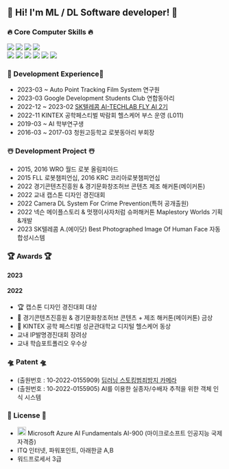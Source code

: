 ## :construction_worker: Hi! I'm ML / DL Software developer! :construction_worker:
<!--   
[![Top Langs](https://github-readme-stats.vercel.app/api/top-langs/?username=carrier1269&hide=XML,Rich%20Text%20Format&theme=discord_old_blurple&layout=compact&langs_count=8)](https://github.com/anuraghazra/github-readme-stats) -->
### :fire: Core Computer Skills :fire: 

<img src="https://img.shields.io/badge/Python3-3776AB?style=flat&logo=Python&logoColor=white"/></a>
<img src="https://img.shields.io/badge/Tensorflow-FF6F00?style=flat&logo=TensorFlow&logoColor=white"/></a>
<img src="https://img.shields.io/badge/ScikitLearn-F7931E?style=flat&logo=scikit-learn&logoColor=white"/></a>
<img src="https://img.shields.io/badge/Flask-000000?style=flat&logo=Flask&logoColor=white"/></a>  
<img src="https://img.shields.io/badge/Catia V5 R20-005386?style=flat&logo=Dassault Systèmes&logoColor=white"/></a> 
<img src="https://img.shields.io/badge/NVIDIA Jetson-76B900?style=flat&logo=NVIDIA&logoColor=white"/></a> 
<img src="https://img.shields.io/badge/Ubuntu-E95420?style=flat&logo=Ubuntu&logoColor=white"/></a> 
<img src="https://img.shields.io/badge/Iot-00B0D8?style=flat&logo=Probot&logoColor=white"/></a>
<img src="https://img.shields.io/badge/Microsoft Azure-0078D4?style=flat&logo=Microsoft Azure&logoColor=white"/></a>
<img src="https://img.shields.io/badge/MySQL-4479A1?style=flat&logo=MySQL&logoColor=white"/></a>

### :rocket: Development Experience:rocket: 
-   2023-03 ~             Auto Point Tracking Film System 연구원 
-   2023-03               Google Development Students Club 연합동아리
-   2022-12 ~ 2023-02     [SK텔레콤 AI-TECHLAB FLY AI 2기](skttechacademy.com)
-   2022-11               KINTEX 공학페스티벌 박람회 헬스케어 부스 운영 (L011)
-   2019-03 ~             AI 학부연구생
-   2016-03 ~ 2017-03     청원고등학교 로봇동아리 부회장

### :snowman_with_snow: Development Project :snowman_with_snow: 
-   2015, 2016 WRO 월드 로봇 올림피아드
-   2015 FLL 로봇챔피언십, 2016 KRC 코리아로봇챔피언십
-   2022 경기콘텐츠진흥원 & 경기문화창조허브 콘텐츠 제조 해커톤(메이커톤)
-   2022 교내 캡스톤 디자인 경진대회
-   2022 Camera DL System For Crime Prevention(특허 공개출원)
-   2022 넥슨 메이플스토리 & 멋쟁이사자처럼 슈퍼해커톤 Maplestory Worlds 기획&개발
-   2023 SK텔레콤 A.(에이닷) Best Photographed Image Of Human Face 자동합성시스템

### 🏆 Awards 🏆
#### 2023
#### 2022
-   :trophy: 캡스톤 디자인 경진대회 대상
-   :1st_place_medal: 경기콘텐츠진흥원 & 경기문화창조허브 콘텐츠 + 제조 해커톤(메이커톤) 금상
-   :3rd_place_medal: KINTEX 공학 페스티벌 성균관대학교 디지털 헬스케어 동상 
-   교내 IP발명경진대회 장려상
-   교내 학습포트폴리오 우수상

### :flying_saucer: Patent :flying_saucer:
- (출원번호 : 10-2022-0155909) [딥러닝 스토킹범죄방지 카메라](https://doi.org/10.8080/1020220155909)
- (출원번호 : 10-2022-0155905) AI를 이용한 실종자/수배자 추적을 위한 객체 인식 시스템 

### :crystal_ball: License :crystal_ball:
- <img src="https://user-images.githubusercontent.com/58325946/215244321-3002313f-f77b-4eaa-93fa-00c671358149.png" width="20" height="20"> Microsoft Azure AI Fundamentals AI-900 (마이크로소프트 인공지능 국제자격증)
- ITQ 인터넷, 파워포인트, 아래한글 A,B
- 워드프로세서 3급



<!--
**carrier1269/carrier1269** is a ✨ _special_ ✨ repository because its `README.md` (this file) appears on your GitHub profile.

Here are some ideas to get you started:

- 🔭 I’m currently working on ...
- 🌱 I’m currently learning ...
- 👯 I’m looking to collaborate on ...
- 🤔 I’m looking for help with ...
- 💬 Ask me about ...
- 📫 How to reach me: ...
- 😄😄 Pronouns: ...
- ⚡ Fun fact: ... 
-->
